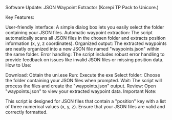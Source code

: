 
Software Update: JSON Waypoint Extractor (Korepi TP Pack to Unicore.)

Key Features:

User-friendly interface: A simple dialog box lets you easily select the folder containing your JSON files.
Automatic waypoint extraction: The script automatically scans all JSON files in the chosen folder and extracts position information (x, y, z coordinates).
Organized output: The extracted waypoints are neatly organized into a new JSON file named "waypoints.json" within the same folder.
Error handling: The script includes robust error handling to provide feedback on issues like invalid JSON files or missing position data.
How to Use:

Download: Obtain the uni.ese
Run: Execute the exe
Select folder: Choose the folder containing your JSON files when prompted.
Wait: The script will process the files and create the "waypoints.json" output.
Review: Open "waypoints.json" to view your extracted waypoint data.
Important Note:

This script is designed for JSON files that contain a "position" key with a list of three numerical values (x, y, z).
Ensure that your JSON files are valid and correctly formatted.
